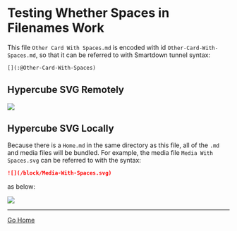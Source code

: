 # Testing Whether Spaces in Filenames Work

This file `Other Card With Spaces.md` is encoded with id `Other-Card-With-Spaces.md`, so that it can be referred to with Smartdown tunnel syntax:

```markdown
[](:@Other-Card-With-Spaces)
```


## Hypercube SVG Remotely

![](/media/hypercube)



## Hypercube SVG Locally

Because there is a `Home.md` in the same directory as this file, all of the `.md` and media files will be bundled. For example, the media file `Media With Spaces.svg` can be referred to with the syntax:

```markdown
![](/block/Media-With-Spaces.svg)
```

as below:

![](/block/Media-With-Spaces.svg)


---

[Go Home](:@Home)

